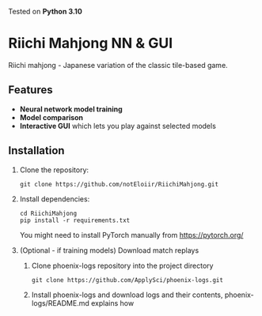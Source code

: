 Tested on **Python 3.10**

# Riichi Mahjong NN & GUI

Riichi mahjong - Japanese variation of the classic tile-based game.

## Features

- **Neural network model training**
- **Model comparison**
- **Interactive GUI** which lets you play against selected models

## Installation

1. Clone the repository:  
    ```
    git clone https://github.com/notEloiir/RiichiMahjong.git
    ```
   
2. Install dependencies:
    ```
    cd RiichiMahjong  
    pip install -r requirements.txt
    ```
   You might need to install PyTorch manually from https://pytorch.org/

3. (Optional - if training models) Download match replays

    1. Clone phoenix-logs repository into the project directory  
        ```
        git clone https://github.com/ApplySci/phoenix-logs.git
       ```
    2. Install phoenix-logs and download logs and their contents, phoenix-logs/README.md explains how


